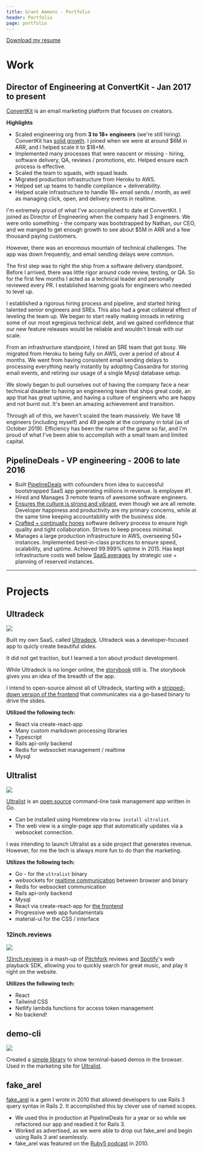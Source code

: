 ```yaml
---
title: Grant Ammons - Portfolio
header: Portfolio
page: portfolio
---
```


[Download my resume](https://github.com/gammons/resume/blob/master/resume.pdf)

# Work

## Director of Engineering at ConvertKit - Jan 2017 to present

[ConvertKit][ck] is an email marketing platform that focuses on creators.

**Highlights**

* Scaled engineering org from **3 to 18+ engineers** (we're still hiring).  ConvertKit has [solid growth](https://convertkit.baremetrics.com/).  I joined when we were at around $6M in ARR, and I helped scale it to $18+M.
* Implemented many processes that were nascent or missing - hiring, software delivery, QA, reviews / promotions, etc. Helped ensure each process is effective.
* Scaled the team to squads, with squad leads.
* Migrated production infrastructure from Heroku to AWS.
* Helped set up teams to handle compliance + deliverability.
* Helped scale infrastructure to handle 1B+ email sends / month, as well as managing click, open, and delivery events in realtime.

I'm extremely proud of what I've accomplished to date at ConvertKit.  I joined as Director of Engineering when the company had 3 engineers.  We were onto something - the company was bootstrapped by Nathan, our CEO, and we manged to get enough growth to see about $5M in ARR and a few thousand paying customers.

However, there was an enormous mountain of technical challenges.  The app was down frequently, and email sending delays were common.

The first step was to right the ship from a software delivery standpoint.  Before I arrived, there was little rigor around code review, testing, or QA.   So for the first few months I acted as a technical leader and personally reviewed every PR.  I established learning goals for engineers who needed to level up. 

I established a rigorous hiring process and pipeline, and started hiring talented senior engineers and SREs.  This also had a great collateral effect of leveling the team up.  We began to start really making inroads in retiring some of our most egregious technical debt, and we gained confidence that our new feature releases would be reliable and wouldn't break with our scale.

From an infrastructure standpoint, I hired an SRE team that got busy.  We migrated from Heroku to being fully on AWS, over a period of about 4 months.  We went from having consistent email sending delays to processing everything nearly instantly by adopting Cassandra for storing email events, and retiring our usage of a single Mysql database setup.

We slowly began to pull ourselves out of having the company face a near technical disaster to having an engineering team that ships great code, an app that has great uptime, and having a culture of engineers who are happy and not burnt out.  It's been an amazing achievement and transition.

Through all of this, we haven't scaled the team massively.  We have 18 engineers (including myself) and 49 people at the company in total (as of October 2019).  Efficiency has been the name of the game so far, and I'm proud of what I've been able to accomplish with a small team and limited capital.

## PipelineDeals - VP engineering - 2006 to late 2016

* Built [PipelineDeals][pld] with cofounders from idea to successful bootstrapped SaaS app generating millions in revenue.  Is employee #1.
* Hired and Manages 3 remote teams of awesome software engineers.
* [Ensures the culture is strong and vibrant](https://medium.com/@gammons/4-awesome-ways-to-level-up-your-dev-team-32ab43f90678#.z6bh97clv), even though we are all remote.  Developer happiness and productivity are my primary concerns, while at the same time keeping accountability with the business side.
* [Crafted + continually hones][scrum] software delivery process to ensure high quality and tight collaboration.  Strives to keep process minimal.
* Manages a large production infrastructure in AWS, overseeing 50+ instances.  Implemented best-in-class practices to ensure speed, scalability, and uptime.   Achieved 99.999% uptime in 2015.  Has kept infrastructure costs well below [SaaS averages][saas] by strategic use + planning of reserved instances.

---

# Projects


## Ultradeck

![](images/ultradeck.png)

Built my own SaaS, called [Ultradeck](https://ultradeck.co).  Ultradeck was a developer-focused app to quicly create beautiful slides.

It did not get traction, but I learned a ton about product development.

While Ultradeck is no longer online, the [storybook](https://stories.ultradeck.co) still is.  The storybook gives you an idea of the breadth of the app.

I intend to open-source almost all of Ultradeck, starting with a [stripped-down version of the frontend](https://github.com/gammons/ultradeck-frontend) that communicates via a go-based binary to drive the slides.

**Utilized the following tech:**

* React via create-react-app
* Many custom markdown processing libraries
* Typescript
* Rails api-only backend
* Redis for websocket management / realtime
* Mysql

## Ultralist

![](images/ultralist.png)

[Ultralist][ultralist] is an [open source](https://github.com/ultralist) command-line task management app written in Go.

* Can be installed using Homebrew via `brew install ultralist`.
* The web view is a single-page app that automatically updates via a websocket connection.

I was intending to launch Ultralist as a side project that generates revenue. However, for me the tech is always more fun to do than the marketing.

**Utilizes the following tech:**

* Go - for the `ultralist` binary
* websockets for [realtime communication](https://github.com/ultralist/ultralist-websockets) between browser and binary
* Redis for websocket communication
* Rails api-only backend
* Mysql
* React via create-react-app for [the frontend](https://github.com/ultralist/ultralist-frontend)
* Progressive web app fundamentals
* material-ui for the CSS / interface

### 12inch.reviews

![](images/12inch.png)

[12inch.reviews](https://12inch.reviews) is a mash-up of [Pitchfork](https://pitchfork.com) reviews and [Spotify](https://spotify.com)'s web playback SDK, allowing you to quickly search for great music, and play it right on the website.

**Utilizes the following tech:**

* React
* Tailwind CSS
* Netlify lambda functions for access token management
* No backend!

## demo-cli

![](images/demo-cli.png)

Created a [simple library](https://demo-cli.dev) to show terminal-based demos in the browser.  Used in the marketing site for [Ultralist](https://ultralist.io).

## fake_arel

[fake_arel][fa] is a gem I wrote in 2010 that allowed developers to use Rails 3 query syntax in Rails 2.  It accomplished this by clever use of named scopes.

* We used this in production at PipelineDeals for a year or so while we refactored our app and readied it for Rails 3.
* Worked as advertised, as we were able to drop out fake_arel and begin using Rails 3 arel seamlessly.
* fake_arel was featured on the [Ruby5 podcast][r5] in 2010.

[ck]: https://convertkit.com
[pld]: https://www.pipelinedeals.com
[ultralist]: https://ultralist.io
[saas]: http://www.forentrepreneurs.com/2015-saas-survey-part-2
[scrum]: https://medium.com/cto-school/ditching-scrum-for-kanban-the-best-decision-we-ve-made-as-a-team-cd1167014a6f#.u93fsg4qx
[fa]: https://github.com/gammons/fake_arel
[r5]: https://ruby5.codeschool.com/episodes/99-episode-97-july-27-2010
